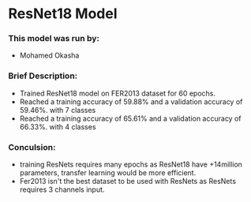 # ResNet18 Model

### This model was run by: 
- Mohamed Okasha

### Brief Description:
- Trained ResNet18 model on FER2013 dataset for 60 epochs.
- Reached a training accuracy of 59.88% and a validation accuracy of 59.46%. with 7 classes 
- Reached a training accuracy of 65.61% and a validation accuracy of 66.33%. with 4 classes 



### Conculsion:
- training ResNets requires many epochs as ResNet18 have +14million parameters, transfer learning would be more efficient.
- Fer2013 isn't the best dataset to be used with ResNets as ResNets requires 3 channels input.
